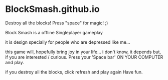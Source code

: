 # BlockSmash.github.io
Destroy all the blocks! Press "space" for magic! ;)


Block Smash is a offline Singleplayer gameplay

it is design specially for people who are depressed
like me...

this game will, hopefully bring joy in your life... i don't know, it depends
but, if you are interested / curious. Press your 'Space bar' ON YOUR COMPUTER and play.

if you destroy all the blocks, click refresh and play again
Have fun.
